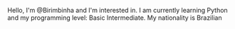 Hello, I'm @Birimbinha and I'm interested in. I am currently learning Python and my programming level: Basic Intermediate. My nationality is Brazilian

<!---
Birimbinha/Birimbinha is a ✨ special ✨ repository because its `README.md` (this file) appears on your GitHub profile.
You can click the Preview link to take a look at your changes.
--->
